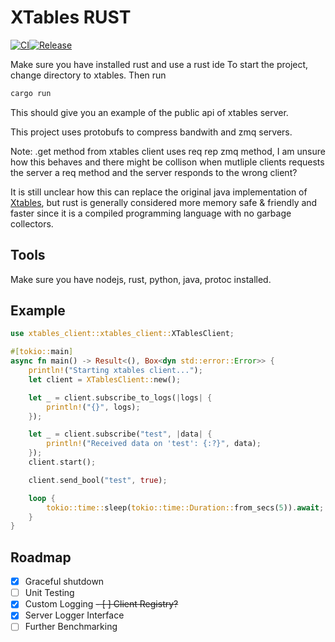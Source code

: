 # XTables RUST
[![CI](https://github.com/NormalDuck/XTables-Rust/actions/workflows/ci-rust.yml/badge.svg)](https://github.com/NormalDuck/XTables-Rust/actions/workflows/ci-rust.yml)[![Release](https://github.com/NormalDuck/XTables-Rust/actions/workflows/release.yml/badge.svg)](https://github.com/NormalDuck/XTables-Rust/actions/workflows/release.yml)


Make sure you have installed rust and use a rust ide
To start the project, change directory to xtables. Then run 
```rs
cargo run
```
This should give you an example of the public api of xtables server. 

This project uses protobufs to compress bandwith and zmq servers. 

Note: .get method from xtables client uses req rep zmq method, I am unsure how this behaves and there might be collison when mutliple clients requests the server a req method and the server responds to the wrong client?

It is still unclear how this can replace the original java implementation of [Xtables](https://github.com/Kobeeeef/XTABLES), but rust is generally considered more memory safe & friendly and faster since it is a compiled programming language with no garbage collectors.

## Tools
Make sure you have nodejs, rust, python, java, protoc installed.

## Example
```rs
use xtables_client::xtables_client::XTablesClient;

#[tokio::main]
async fn main() -> Result<(), Box<dyn std::error::Error>> {
    println!("Starting xtables client...");
    let client = XTablesClient::new();

    let _ = client.subscribe_to_logs(|logs| {
        println!("{}", logs);
    });

    let _ = client.subscribe("test", |data| {
        println!("Received data on 'test': {:?}", data);
    });
    client.start();

    client.send_bool("test", true);

    loop {
        tokio::time::sleep(tokio::time::Duration::from_secs(5)).await;
    }
}
```

## Roadmap
- [x] Graceful shutdown
- [ ] Unit Testing
- [x] Custom Logging
~~- [ ] Client Registry?~~
- [x] Server Logger Interface
- [ ] Further Benchmarking